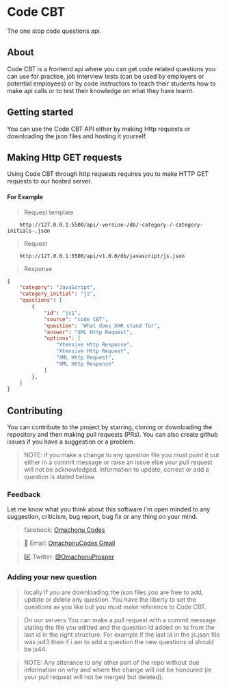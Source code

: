 # Code CBT
The one stop code questions api.

## About
Code CBT is a frontend api where you can get code related questions you can use for practise, job interview tests (can be used by employers or potential employees) or by code instructors to teach their students how to make api calls or to test their knowledge on what they have learnt.

## Getting started
You can use the Code CBT API either by making Http requests or downloading the json files and hosting it yourself.

## Making Http GET requests
Using Code CBT through http requests requires you to make HTTP GET requests to our hosted server.

#### For Example

> Request template
```
    http://127.0.0.1:5500/api/-version-/db/-category-/-category-initials-.json
```

> Request
```
    http://127.0.0.1:5500/api/v1.0.0/db/javascript/js.json
```

> Response
```json
{
    "category": "JavaScript",
    "category_initial": "js",
    "questions": [
        {
            "id": "js1",
            "source": "code CBT",
            "question": "What does XHR stand for",
            "answer": "XML Http Request",
            "options": [
                "Xtensive Http Response",
                "Xtensive Http Request",
                "XML Http Request",
                "XML Http Response"
            ]
        },
    ]
} 
```

## Contributing 
You can contribute to the project by starring, cloning or downloading the repository and then making pull requests (PRs). You can also create github issues if you have a suggestion or a problem. 

> NOTE: if you make a change to any question file you must point it out either in a commit  message or raise an issue else your pull request will not be acknowledged. Information to update, correct or add a question is stated bellow.

### Feedback 
Let me know what you think about this software i'm open minded to any suggestion, criticism, bug report, bug fix or any thing on your mind.

> facebook: [Omachonu Codes](https://web.facebook.com/search/top/?q=omachonu%20codes&opensearch=1&_rdc=1&_rdr)

> :email: Email: [OmachonuCodes Gmail](https://OmachonuCodes@gmail.com)

> :hash: Twitter: [@OmachonuProsper](https://twitter.com/OmachonuProsper)

### Adding your new question 
> locally 
If you are downloading the json files you are free to add, update or delete any question. You have the liberty to set the questions as you like but you must make reference to Code CBT.

>On our servers
You can make a pull request with a commit message stating the file you editted and the question id added on to from the last id in the right structure. For example if the last id in the js.json file was js43 then if i am to add a question the new questions id should be js44.

> NOTE: Any alterance to any other part of the repo without due information on why and where the change will not be honoured (ie your pull request will not be merged but deleted).

